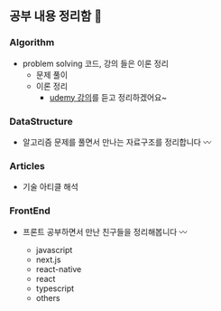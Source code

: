 
## 공부 내용 정리함 🧰


### Algorithm
  - problem solving 코드, 강의 들은 이론 정리
    - 문제 풀이
    - 이론 정리
      - [udemy 강의](https://www.udemy.com/course/best-javascript-data-structures/)를 듣고 정리하겠어요~
    
### DataStructure
  - 알고리즘 문제를 풀면서 만나는 자료구조를 정리합니다 〰

### Articles
  - 기술 아티클 해석
  
### FrontEnd
  - 프론트 공부하면서 만난 친구들을 정리해봅니다 〰
  
    - javascript
    - next.js
    - react-native
    - react
    - typescript
    - others
